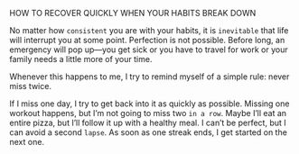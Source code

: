 HOW TO RECOVER QUICKLY WHEN YOUR HABITS BREAK DOWN

No matter how `consistent` you are with your habits, it is `inevitable` that
life will interrupt you at some point. Perfection is not possible. Before
long, an emergency will pop up—you get sick or you have to travel for
work or your family needs a little more of your time.

Whenever this happens to me, I try to remind myself of a simple
rule: never miss twice.

If I miss one day, I try to get back into it as quickly as possible.
Missing one workout happens, but I’m not going to miss two `in a row`.
Maybe I’ll eat an entire pizza, but I’ll follow it up with a healthy meal. I
can’t be perfect, but I can avoid a second `lapse`. As soon as one streak
ends, I get started on the next one.